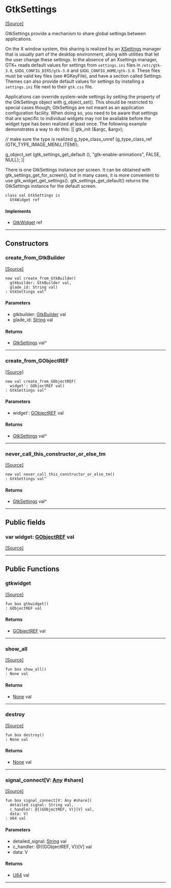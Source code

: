 # GtkSettings
<span class="source-link">[[Source]](src/gtk3/GtkSettings.md#L6)</span>

GtkSettings provide a mechanism to share global settings between
applications.

On the X window system, this sharing is realized by an
[XSettings](http://www.freedesktop.org/wiki/Specifications/xsettings-spec)
manager that is usually part of the desktop environment, along with
utilities that let the user change these settings. In the absence of
an Xsettings manager, GTK+ reads default values for settings from
`settings.ini` files in
`/etc/gtk-3.0`, `$XDG_CONFIG_DIRS/gtk-3.0`
and `$XDG_CONFIG_HOME/gtk-3.0`.
These files must be valid key files (see #GKeyFile), and have
a section called Settings. Themes can also provide default values
for settings by installing a `settings.ini` file
next to their `gtk.css` file.

Applications can override system-wide settings by setting the property
of the GtkSettings object with g_object_set(). This should be restricted
to special cases though; GtkSettings are not meant as an application
configuration facility. When doing so, you need to be aware that settings
that are specific to individual widgets may not be available before the
widget type has been realized at least once. The following example
demonstrates a way to do this:
|[<!-- language="C" -->
  gtk_init (&argc, &argv);

  // make sure the type is realized
  g_type_class_unref (g_type_class_ref (GTK_TYPE_IMAGE_MENU_ITEM));

  g_object_set (gtk_settings_get_default (), "gtk-enable-animations", FALSE, NULL);
]|

There is one GtkSettings instance per screen. It can be obtained with
gtk_settings_get_for_screen(), but in many cases, it is more convenient
to use gtk_widget_get_settings(). gtk_settings_get_default() returns the
GtkSettings instance for the default screen.


```pony
class val GtkSettings is
  GtkWidget ref
```

#### Implements

* [GtkWidget](gtk3-GtkWidget.md) ref

---

## Constructors

### create_from_GtkBuilder
<span class="source-link">[[Source]](src/gtk3/GtkSettings.md#L49)</span>


```pony
new val create_from_GtkBuilder(
  gtkbuilder: GtkBuilder val,
  glade_id: String val)
: GtkSettings val^
```
#### Parameters

*   gtkbuilder: [GtkBuilder](gtk3-GtkBuilder.md) val
*   glade_id: [String](builtin-String.md) val

#### Returns

* [GtkSettings](gtk3-GtkSettings.md) val^

---

### create_from_GObjectREF
<span class="source-link">[[Source]](src/gtk3/GtkSettings.md#L52)</span>


```pony
new val create_from_GObjectREF(
  widget': GObjectREF val)
: GtkSettings val^
```
#### Parameters

*   widget': [GObjectREF](minimal-browser-..-gobject-GObjectREF.md) val

#### Returns

* [GtkSettings](gtk3-GtkSettings.md) val^

---

### never_call_this_constructor_or_else_tm
<span class="source-link">[[Source]](src/gtk3/GtkSettings.md#L55)</span>


```pony
new val never_call_this_constructor_or_else_tm()
: GtkSettings val^
```

#### Returns

* [GtkSettings](gtk3-GtkSettings.md) val^

---

## Public fields

### var widget: [GObjectREF](minimal-browser-..-gobject-GObjectREF.md) val
<span class="source-link">[[Source]](src/gtk3/GtkSettings.md#L45)</span>



---

## Public Functions

### gtkwidget
<span class="source-link">[[Source]](src/gtk3/GtkSettings.md#L47)</span>


```pony
fun box gtkwidget()
: GObjectREF val
```

#### Returns

* [GObjectREF](minimal-browser-..-gobject-GObjectREF.md) val

---

### show_all
<span class="source-link">[[Source]](src/gtk3/GtkWidget.md#L4)</span>


```pony
fun box show_all()
: None val
```

#### Returns

* [None](builtin-None.md) val

---

### destroy
<span class="source-link">[[Source]](src/gtk3/GtkWidget.md#L7)</span>


```pony
fun box destroy()
: None val
```

#### Returns

* [None](builtin-None.md) val

---

### signal_connect\[V: [Any](builtin-Any.md) #share\]
<span class="source-link">[[Source]](src/gtk3/GtkWidget.md#L10)</span>


```pony
fun box signal_connect[V: Any #share](
  detailed_signal: String val,
  c_handler: @{(GObjectREF, V)}[V] val,
  data: V)
: U64 val
```
#### Parameters

*   detailed_signal: [String](builtin-String.md) val
*   c_handler: @{(GObjectREF, V)}[V] val
*   data: V

#### Returns

* [U64](builtin-U64.md) val

---

